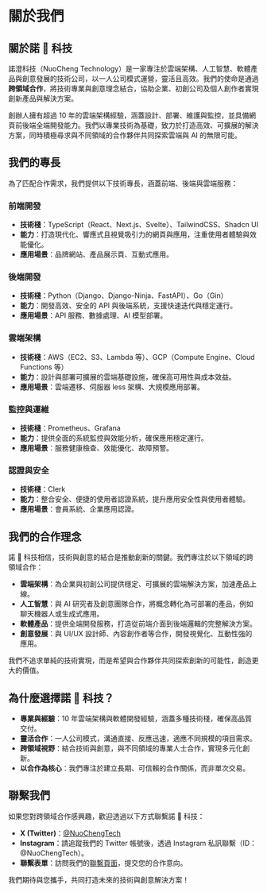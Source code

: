 # 關於我們

## 關於諾 🍊 科技

諾澄科技（NuoCheng Technology）是一家專注於雲端架構、人工智慧、軟體產品與創意發展的技術公司，以一人公司模式運營，靈活且高效。我們的使命是通過**跨領域合作**，將技術專業與創意理念結合，協助企業、初創公司及個人創作者實現創新產品與解決方案。

創辦人擁有超過 10 年的雲端架構經驗，涵蓋設計、部署、維護與監控，並具備網頁前後端全端開發能力。我們以專業技術為基礎，致力於打造高效、可擴展的解決方案，同時積極尋求與不同領域的合作夥伴共同探索雲端與 AI 的無限可能。

## 我們的專長

為了匹配合作需求，我們提供以下技術專長，涵蓋前端、後端與雲端服務：

### 前端開發

- **技術棧**：TypeScript（React、Next.js、Svelte）、TailwindCSS、Shadcn UI
- **能力**：打造現代化、響應式且視覺吸引力的網頁與應用，注重使用者體驗與效能優化。
- **應用場景**：品牌網站、產品展示頁、互動式應用。

### 後端開發

- **技術棧**：Python（Django、Django-Ninja、FastAPI）、Go（Gin）
- **能力**：開發高效、安全的 API 與後端系統，支援快速迭代與穩定運行。
- **應用場景**：API 服務、數據處理、AI 模型部署。

### 雲端架構

- **技術棧**：AWS（EC2、S3、Lambda 等）、GCP（Compute Engine、Cloud Functions 等）
- **能力**：設計與部署可擴展的雲端基礎設施，確保高可用性與成本效益。
- **應用場景**：雲端遷移、伺服器 less 架構、大規模應用部署。

### 監控與運維

- **技術棧**：Prometheus、Grafana
- **能力**：提供全面的系統監控與效能分析，確保應用穩定運行。
- **應用場景**：服務健康檢查、效能優化、故障預警。

### 認證與安全

- **技術棧**：Clerk
- **能力**：整合安全、便捷的使用者認證系統，提升應用安全性與使用者體驗。
- **應用場景**：會員系統、企業應用認證。

## 我們的合作理念

諾 🍊 科技相信，技術與創意的結合是推動創新的關鍵。我們專注於以下領域的跨領域合作：

- **雲端架構**：為企業與初創公司提供穩定、可擴展的雲端解決方案，加速產品上線。
- **人工智慧**：與 AI 研究者及創意團隊合作，將概念轉化為可部署的產品，例如聊天機器人或生成式應用。
- **軟體產品**：提供全端開發服務，打造從前端介面到後端邏輯的完整解決方案。
- **創意發展**：與 UI/UX 設計師、內容創作者等合作，開發視覺化、互動性強的應用。

我們不追求單純的技術實現，而是希望與合作夥伴共同探索創新的可能性，創造更大的價值。

## 為什麼選擇諾 🍊 科技？

- **專業與經驗**：10 年雲端架構與軟體開發經驗，涵蓋多種技術棧，確保高品質交付。
- **靈活合作**：一人公司模式，溝通直接、反應迅速，適應不同規模的項目需求。
- **跨領域視野**：結合技術與創意，與不同領域的專業人士合作，實現多元化創新。
- **以合作為核心**：我們專注於建立長期、可信賴的合作關係，而非單次交易。

## 聯繫我們

如果您對跨領域合作感興趣，歡迎透過以下方式聯繫諾 🍊 科技：

- **X (Twitter)**：[@NuoChengTech](https://x.com/NuoChengTech)
- **Instagram**：請追蹤我們的 Twitter 帳號後，透過 Instagram 私訊聯繫（ID：@NuoChengTech）。
- **聯繫表單**：訪問我們的[聯繫頁面](/contact)，提交您的合作意向。

我們期待與您攜手，共同打造未來的技術與創意解決方案！
